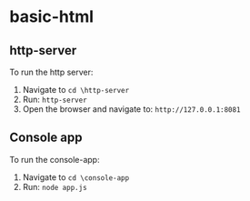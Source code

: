 # basic-html

## http-server
To run the http server:
1. Navigate to `cd \http-server`
2. Run: `http-server`
3. Open the browser and navigate to: `http://127.0.0.1:8081`


## Console app
To run the console-app:
1. Navigate to `cd \console-app`
2. Run: `node app.js`

